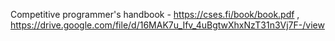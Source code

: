 Competitive programmer's handbook - https://cses.fi/book/book.pdf , https://drive.google.com/file/d/16MAK7u_Ifv_4uBgtwXhxNzT31n3Vj7F-/view
